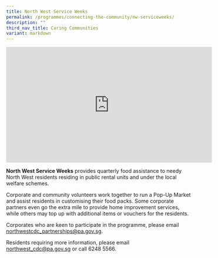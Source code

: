 ```yaml
---
title: North West Service Weeks
permalink: /programmes/connecting-the-community/nw-serviceweeks/
description: ""
third_nav_title: Caring Communities
variant: markdown
---
```

<iframe allowfullscreen="" allow="accelerometer; autoplay; clipboard-write; encrypted-media; gyroscope; picture-in-picture; web-share" frameborder="0" title="YouTube video player" src="https://www.youtube.com/embed/WwivlWlmdJw?si=f6luapNkSvRieIlu" height="315" width="560"></iframe>

**North West Service Weeks** provides quarterly food assistance to needy North West residents residing in public rental units and under the local welfare schemes.

Corporate and community volunteers work together to run a Pop-Up Market and assist residents in customising their food packs. Some corporate partners even go the extra mile to provide home improvement services, while others may top up with additional items or vouchers for the residents.

Corporates who are keen to participate in the programme, please email northwestcdc_partnerships@pa.gov.sg.

Residents requiring more information, please email northwest_cdc@pa.gov.sg or call 6248 5566.
